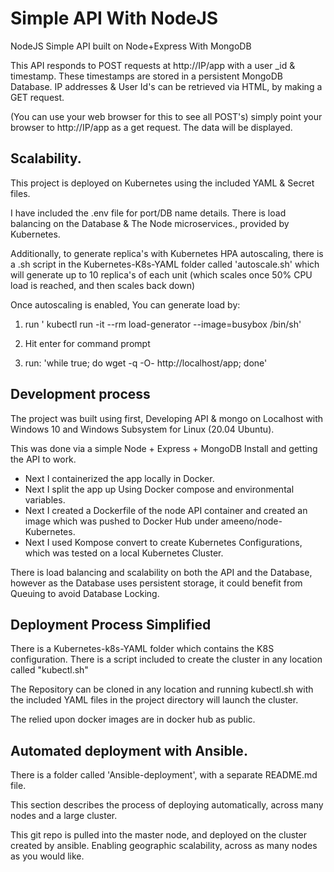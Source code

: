 # Simple API With NodeJS

NodeJS Simple API built on Node+Express With MongoDB

This API responds to POST requests at http://IP/app with a user \_id & timestamp.
These timestamps are stored in a persistent MongoDB Database.
IP addresses & User Id's can be retrieved via HTML, by making a GET request.

(You can use your web browser for this to see all POST's)
simply point your browser to http://IP/app as a get request. The data will be displayed.

## Scalability.

This project is deployed on Kubernetes using the included YAML & Secret files.

I have included the .env file for port/DB name details. There is load balancing on the Database & The Node microservices., provided by Kubernetes.

Additionally, to generate replica's with Kubernetes HPA autoscaling, there is a .sh script in the Kubernetes-K8s-YAML folder called 'autoscale.sh' which will generate up to 10 replica's of each unit (which scales once 50% CPU load is reached, and then scales back down)

Once autoscaling is enabled, You can generate load by:

1. run ' kubectl run -it --rm load-generator --image=busybox /bin/sh'

2. Hit enter for command prompt

3. run: 'while true; do wget -q -O- http://localhost/app; done'

## Development process

The project was built using first, Developing API & mongo on Localhost with Windows 10 and Windows Subsystem for Linux (20.04 Ubuntu).

This was done via a simple Node + Express + MongoDB Install and getting the API to work.

- Next I containerized the app locally in Docker.
- Next I split the app up Using Docker compose and environmental variables.
- Next I created a Dockerfile of the node API container and created an image which was pushed to Docker Hub under ameeno/node-Kubernetes.
- Next I used Kompose convert to create Kubernetes Configurations, which was tested on a local Kubernetes Cluster.

There is load balancing and scalability on both the API and the Database, however as the Database uses persistent storage, it could benefit from Queuing to avoid Database Locking.

## Deployment Process Simplified

There is a Kubernetes-k8s-YAML folder which contains the K8S configuration.
There is a script included to create the cluster in any location called "kubectl.sh"

The Repository can be cloned in any location and running kubectl.sh with the included YAML files in the project directory will launch the cluster.

The relied upon docker images are in docker hub as public.

## Automated deployment with Ansible.

There is a folder called 'Ansible-deployment', with a separate README.md file.

This section describes the process of deploying automatically, across many nodes and a large cluster.

This git repo is pulled into the master node, and deployed on the cluster created by ansible.
Enabling geographic scalability, across as many nodes as you would like.
